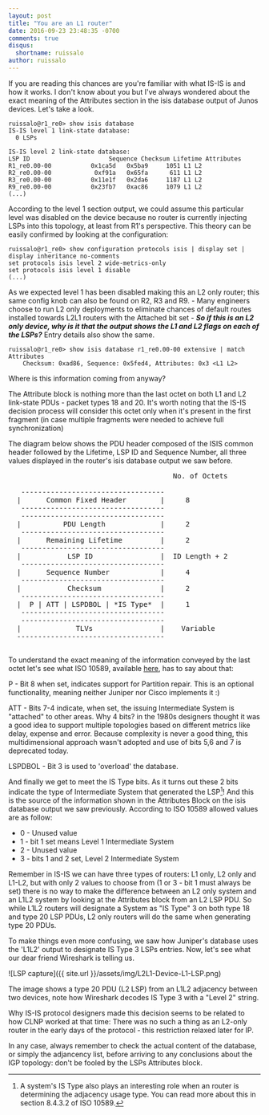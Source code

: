 ```yaml
---
layout: post
title: "You are an L1 router"
date: 2016-09-23 23:48:35 -0700
comments: true
disqus:
  shortname: ruissalo
author: ruissalo
---
```


If you are reading this chances are you're familiar with what IS-IS is and how it works.
I don't know about you but I've always wondered about the exact meaning of the Attributes 
section in the isis database output of Junos devices. Let's take a look.


```
ruissalo@r1_re0> show isis database 
IS-IS level 1 link-state database:
  0 LSPs

IS-IS level 2 link-state database:
LSP ID                      Sequence Checksum Lifetime Attributes
R1_re0.00-00           0x1ca5d   0x5ba9     1051 L1 L2
R2_re0.00-00            0xf91a   0x65fa      611 L1 L2
R3_re0.00-00           0x11e1f   0x2da6     1187 L1 L2
R9_re0.00-00           0x23fb7   0xac86     1079 L1 L2
(...)
```

According to the level 1 section output, we could assume this particular level was
disabled on the device because no router is currently injecting LSPs into this topology, at least from R1's perspective. 
This theory can be easily confirmed by looking at the configuration:

```
ruissalo@r1_re0> show configuration protocols isis | display set | display inheritance no-comments 
set protocols isis level 2 wide-metrics-only
set protocols isis level 1 disable
(...)
```

As we expected level 1 has been disabled making this an L2 only router; this same config 
knob can also be found on  R2, R3 and R9. - Many engineers choose to run L2 only deployments to 
eliminate chances of default routes installed towards L2L1 routers with the Attached bit set -
**_So if this is an L2 only device, why is it that the output shows the L1 and L2 
flags on each of the LSPs?_** Entry details also show the same.

```
ruissalo@r1_re0> show isis database r1_re0.00-00 extensive | match Attributes 
    Checksum: 0xad86, Sequence: 0x5fed4, Attributes: 0x3 <L1 L2>

```

Where is this information coming from anyway? 

The Attribute block is nothing more than the last octet on both L1 and L2 link-state PDUs -
packet types 18 and 20. It's worth noting that the IS-IS decision process will consider this 
octet only when it's present in the first fragment (in case multiple fragments were needed to achieve
full synchronization)
 
The diagram below shows the PDU header composed of the ISIS 
common header followed by the Lifetime, LSP ID and Sequence Number, all three values
displayed in the router's isis database output we saw before.

<pre>
                                       No. of Octets

   ----------------------------------
  |      Common Fixed Header        |     8
   ----------------------------------
   ----------------------------------
  |          PDU Length             |     2
   ----------------------------------
  |      Remaining Lifetime	        |     2
   ----------------------------------
  |           LSP ID                |  ID Length + 2
   ----------------------------------
  |      Sequence Number            |     4
   ----------------------------------
  |           Checksum              |     2
   ----------------------------------
  |  P | ATT | LSPDBOL | *IS Type*  |     1
   ----------------------------------
   ----------------------------------
  |             TLVs                |    Variable
  -----------------------------------

</pre>


To understand the exact meaning of the information conveyed by the last
octet let's see what ISO 10589, available [here](ftp://ftp.juniper.net/pub/isis/10589.PDF), has to say about that:


P - Bit 8 when set, indicates support for Partition repair. This is
    an optional functionality, meaning neither Juniper nor Cisco implements it :)

ATT - Bits 7-4 indicate, when set, the issuing Intermediate System is "attached" to other areas. Why 4 
			bits? in the 1980s designers thought it was a good idea to support multiple topologies based on 
      different metrics like delay, expense and error. Because complexity is never a good thing, this
      multidimensional approach wasn't adopted and use of bits 5,6 and 7 is deprecated today.

LSPDBOL - Bit 3 is used to 'overload' the database.

And finally we get to meet the IS Type bits. As it turns out these 2 bits indicate the type of Intermediate System that
generated the LSP[^1]! And this is the source of the information shown in the Attributes Block on the isis database output 
we saw previously. According to ISO 10589 allowed values are as follow:

*  0 - Unused value
*  1 - bit 1 set means Level 1 Intermediate System
*  2 - Unused value
*  3 - bits 1 and 2 set, Level 2 Intermediate System

Remember in IS-IS we can have three types of routers: L1 only, L2 only and L1-L2, but with only 2 values to choose from 
(1 or 3 - bit 1 must always be set) there is no way to make the difference between an L2 only system and an L1L2 system
by looking at the Attributes block from an L2 LSP PDU. So while L1L2 routers will designate a System as "IS Type" 3 on both 
type 18 and type 20 LSP PDUs, L2 only routers will do the same when generating type 20 PDUs.

To make things even more confusing, we saw how Juniper's database uses the 'L1L2' output to designate IS Type 3 LSPs entries.
Now, let's see what our dear friend Wireshark is telling us.


![LSP capture]({{ site.url }}/assets/img/L2L1-Device-L1-LSP.png)


The image shows a type 20 PDU (L2 LSP) from an L1L2 adjacency between two devices, note how Wireshark decodes IS Type 3 
with a "Level 2" string.

Why IS-IS protocol designers made this decision seems to be related to how CLNP worked at that time: There was no such a thing as an L2-only router in the early days
of the protocol - this restriction relaxed later for IP.
 
In any case, always remember to check the actual content of the database, or simply the adjancency list, before arriving to any conclusions 
about the IGP topology: don't be fooled by the LSPs Attributes block.



[^1]: A system's IS Type also plays an interesting role when an router is determining the adjacency usage type. You can read more about this in section 8.4.3.2 of ISO 10589.

